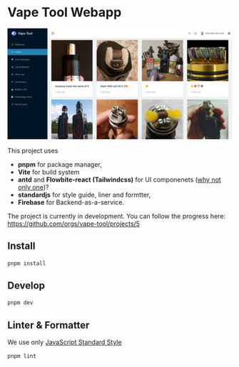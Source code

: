 # Vape Tool Webapp

![Demo](docs/cloud.jpg) 

This project uses 
- **pnpm** for package manager,
- **Vite** for build system
- **antd** and **Flowbite-react (Tailwindcss)** for UI componenets ([why not only one](https://github.com/vape-tool/VapeTool-Webapp/issues/135))?
- **standardjs** for style guide, liner and formtter,
- **Firebase** for Backend-as-a-service.

The project is currently in development. You can follow the progress here: https://github.com/orgs/vape-tool/projects/5

## Install

```bash
pnpm install
```

## Develop

```bash
pnpm dev
```

## Linter & Formatter
We use only [JavaScript Standard Style](https://standardjs.com)

```bash
pnpm lint